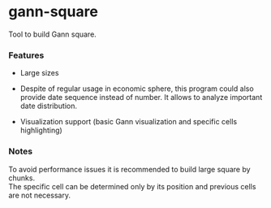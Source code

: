 # gann-square

Tool to build Gann square.
  
### Features  
  
* Large sizes

* Despite of regular usage in economic sphere, this program could also provide date sequence instead of number. It allows to analyze important date distribution.  

* Visualization support (basic Gann visualization and specific cells highlighting)  

### Notes

To avoid performance issues it is recommended to build large square by chunks.  
The specific cell can be determined only by its position and previous cells are not necessary.  
    